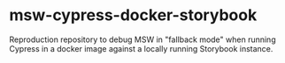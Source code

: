 # msw-cypress-docker-storybook

Reproduction repository to debug MSW in "fallback mode" when running Cypress in a docker image against a locally running Storybook instance.
